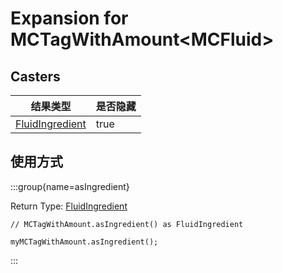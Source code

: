 # Expansion for MCTagWithAmount&lt;MCFluid&gt;

## Casters

| 结果类型                                                  | 是否隐藏 |
| ----------------------------------------------------- | ---- |
| [FluidIngredient](/vanilla/api/fluid/FluidIngredient) | true |

## 使用方式

:::group{name=asIngredient}

Return Type: [FluidIngredient](/vanilla/api/fluid/FluidIngredient)

```zenscript
// MCTagWithAmount.asIngredient() as FluidIngredient

myMCTagWithAmount.asIngredient();
```

:::


